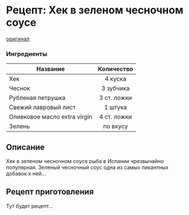 # Рецепт: Хек в зеленом чесночном соусе
[оригинал](https://eda.ru/recepty/osnovnye-blyuda/hek-v-zelenom-chesnochnom-souse-27049)

### Ингредиенты
| Название        	| Количество  |
| -------------   	            |:-----------------:|
| Хек  	| 4 куска 		|
| Чеснок 	| 3 зубчика      	|
| Рубленая петрушка	| 3 ст. ложки     	|
| Свежий лавровый лист	| 1 штука     	|
| Оливковое масло extra virgin	| 4 ст. ложки      	|
| 3елень	| по вкусу     	|

## Описание
Хек в зеленом чесночном соусе рыбa в Испании чрезвычайно популярнaя. Зеленый чесночный соус одна из самых пикантных добавок к ней...

## Рецепт приготовления
Тут будет рецепт...